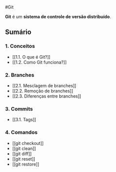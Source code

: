 #Git 

**Git** é um **sistema de controle de versão distribuído**.

## **Sumário**

### 1. Conceitos

- [[1.1. O que é Git?]]
- [[1.2. Como Git funciona?]] 

### 2. Branches

- [[2.1. Mesclagem de branches]]
- [[2.2. Remoção de branches]]
- [[2.3. Diferenças entre branches]]

### 3. Commits

- [[3.1. Tags]]

### 4. Comandos

- [[git checkout]]
- [[git clean]]
- [[git diff]]
- [[git reset]]
- [[git restore]]
